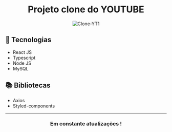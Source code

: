 <div align="center">

# Projeto clone do YOUTUBE

![Clone-YT1](https://github.com/user-attachments/assets/faa9878a-4208-4945-aba8-10140e091f0a)

</div>

## 🚀 **Tecnologias**
- React JS  
- Typescript  
- Node JS
- MySQL

## 📚 **Bibliotecas**
- Axios  
- Styled-components  

---

<div align="center">

### **Em constante atualizações !**

</div>
